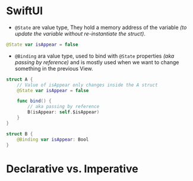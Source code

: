 # SwiftUI

- `@State` are value type, They hold a memory address of the variable *(to update the variable without re-instantiate the struct)*.

```swift
@State var isAppear = false
```

- `@Binding` ara value type, used to bind with `@State` properties *(aka passing by reference)* and is mostly used when we want to change something in the previous View.

```swift
struct A {
    // Value of isAppear only changes inside the A struct
    @State var isAppear = false

    func bind() {
        // aka passing by reference
        B(isAppear: self.$isAppear)
    }
}

struct B {
    @Binding var isAppear: Bool
}
```

# Declarative vs. Imperative
